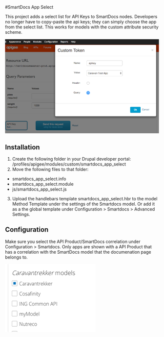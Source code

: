 #SmartDocs App Select

This project adds a select list for API Keys to SmartDocs nodes. Developers no longer have to copy-paste the api keys; they can simply choose the app from the select list. This works for models with the custom attribute security scheme.

![screenshot](https://github.com/kbouwmee/smartdocs_app_select/blob/master/media/screenshot.png "Screenshot")

## Installation
1. Create the following folder in your Drupal developer portal: /profiles/apigee/modules/custom/smartdocs_app_select
2. Move the following files to that folder:
  * smartdocs_app_select.info
  * smartdocs_app_select.module
  * js/smartdocs_app_select.js 
3. Upload the handlebars template smartdocs_app_select.hbr to the model Method Template under the settings of the Smartdocs model. Or add it as a the global template under Configuration > Smartdocs > Advanced Settings.

## Configuration
Make sure you select the API Product/SmartDocs correlation under Configuration > Smartdocs. Only apps are shown with a API Product that has a correlation with the SmartDocs model that the documenation page belongs to.

![correlation](https://github.com/kbouwmee/smartdocs_app_select/blob/master/media/smartdocs_product_correlation.png "Correlate your product with your model")
